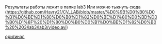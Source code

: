 Результаты работы лежит в папке lab3 
Или можно тыкнуть сюда (https://github.com/Havry21/CV_LAB/blob/master/%D0%9B%D0%B0%D0%B1%D0%BE%D1%80%D0%B0%D1%82%D0%BE%D1%80%D0%BD%D0%B0%D1%8F%20%D1%80%D0%B0%D0%B1%D0%BE%D1%82%D0%B0%20%203/lab3/lab3/video.avi)

[оригинал](https://github.com/adam-p/markdown-here/wiki/Markdown-Cheatsheet)
